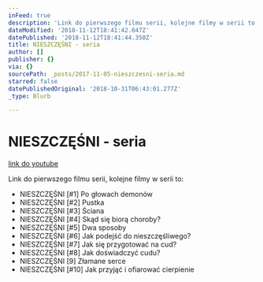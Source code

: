 ```yaml
---
inFeed: true
description: 'Link do pierwszego filmu serii, kolejne filmy w serii to:'
dateModified: '2018-11-12T18:41:42.047Z'
datePublished: '2018-11-12T18:41:44.350Z'
title: NIESZCZĘŚNI - seria
author: []
publisher: {}
via: {}
sourcePath: _posts/2017-11-05-nieszczesni-seria.md
starred: false
datePublishedOriginal: '2018-10-31T06:43:01.277Z'
_type: Blurb

---
```

# NIESZCZĘŚNI - seria
[link do youtube][0]

Link do pierwszego filmu serii, kolejne filmy w serii to:

* NIESZCZĘŚNI \[\#1\] Po głowach demonów
* NIESZCZĘŚNI \[\#2\] Pustka
* NIESZCZĘŚNI \[\#3\] Ściana
* NIESZCZĘŚNI \[\#4\] Skąd się biorą choroby?
* NIESZCZĘŚNI \[\#5\] Dwa sposoby
* NIESZCZĘŚNI \[\#6\] Jak podejść do nieszczęśliwego?
* NIESZCZĘŚNI \[\#7\] Jak się przygotować na cud?
* NIESZCZĘŚNI \[\#8\] Jak doświadczyć cudu?
* NIESZCZĘŚNI \[9\] Złamane serce
* NIESZCZĘŚNI \[\#10\] Jak przyjąć i ofiarować cierpienie

[0]: https://www.youtube.com/watch?v=dkCH3HOR1Q4&list=PLRSGEZKuzW-6szIKf65KvUZsFEf4_icvA